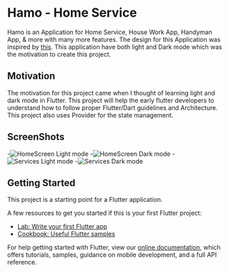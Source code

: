 # Hamo - Home Service

Hamo is an Application for Home Service, House Work App, Handyman App, & more with many more features. The design for this Application was inspired by [this](https://www.figma.com/community/file/1111338473512770566). This application have both light and Dark mode which was the motivation to create this project.

## Motivation
The motivation for this project came when I thought of learning light and dark mode in Flutter. This project will help the early flutter developers to understand how to follow proper Flutter/Dart guidelines and Architecture. This project also uses Provider for the state management.

## ScreenShots
-![HomeScreen Light mode](https://user-images.githubusercontent.com/65147714/171817881-aa3d9ce0-96f0-459b-91b6-d3058497ef33.png)
-![HomeScreen Dark mode](https://user-images.githubusercontent.com/65147714/171817871-0b07ae0d-54aa-4745-be59-501834242927.png)
-![Services Light mode](https://user-images.githubusercontent.com/65147714/171817820-29fda73c-33aa-43be-b4ee-6ac337ec935f.png)
-![Services Dark mode](https://user-images.githubusercontent.com/65147714/171817858-39164cec-9252-435b-b380-10d5cad3b13a.png)

## Getting Started

This project is a starting point for a Flutter application.

A few resources to get you started if this is your first Flutter project:

- [Lab: Write your first Flutter app](https://flutter.dev/docs/get-started/codelab)
- [Cookbook: Useful Flutter samples](https://flutter.dev/docs/cookbook)

For help getting started with Flutter, view our
[online documentation](https://flutter.dev/docs), which offers tutorials,
samples, guidance on mobile development, and a full API reference.
